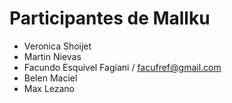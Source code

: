 # Participantes de Mallku
- Veronica Shoijet
- Martin Nievas
- Facundo Esquivel Fagiani / facufref@gmail.com
- Belen Maciel
- Max Lezano